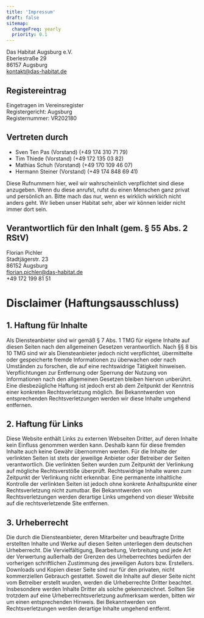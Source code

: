 ```yaml
---
title: 'Impressum'
draft: false
sitemap:
  changeFreq: yearly
  priority: 0.1
---
```


Das Habitat Augsburg e.V.<br>
Eberlestraße 29<br>
86157 Augsburg<br>
<kontakt@das-habitat.de><br>

## Registereintrag

Eingetragen im Vereinsregister<br>
Registergericht: Augsburg<br>
Registernummer: VR202180

## Vertreten durch

- Sven Ten Pas (Vorstand) (+49 174 310 71 79)
- Tim Thiede (Vorstand) (+49 172 135 03 82)
- Mathias Schuh (Vorstand) (+49 170 109 46 07)
- Hermann Steiner (Vorstand) (+49 174 848 69 41)

Diese Rufnummern hier, weil wir wahrscheinlich verpflichtet sind diese anzugeben.
Wenn du diese anrufst, rufst du einen Menschen ganz privat und persönlich an. Bitte mach das nur, wenn es wirklich wirklich nicht anders geht. Wir lieben unser Habitat sehr, aber wir können leider nicht immer dort sein.

## Verantwortlich für den Inhalt (gem. § 55 Abs. 2 RStV)

Florian Pichler<br>
Stadtjägerstr. 23<br>
86152 Augsburg<br>
<florian.pichler@das-habitat.de><br>
+49 172 199 81 51

# Disclaimer (Haftungsausschluss)

## 1. Haftung für Inhalte

Als Diensteanbieter sind wir gemäß § 7 Abs. 1 TMG für eigene Inhalte auf diesen Seiten nach den allgemeinen Gesetzen verantwortlich. Nach §§ 8 bis 10 TMG sind wir als Diensteanbieter jedoch nicht verpflichtet, übermittelte oder gespeicherte fremde Informationen zu überwachen oder nach Umständen zu forschen, die auf eine rechtswidrige Tätigkeit hinweisen. Verpflichtungen zur Entfernung oder Sperrung der Nutzung von Informationen nach den allgemeinen Gesetzen bleiben hiervon unberührt. Eine diesbezügliche Haftung ist jedoch erst ab dem Zeitpunkt der Kenntnis einer konkreten Rechtsverletzung möglich. Bei Bekanntwerden von entsprechenden Rechtsverletzungen werden wir diese Inhalte umgehend entfernen.

## 2. Haftung für Links

Diese Website enthält Links zu externen Webseiten Dritter, auf deren Inhalte kein Einfluss genommen werden kann. Deshalb kann für diese fremden Inhalte auch keine Gewähr übernommen werden. Für die Inhalte der verlinkten Seiten ist stets der jeweilige Anbieter oder Betreiber der Seiten verantwortlich. Die verlinkten Seiten wurden zum Zeitpunkt der Verlinkung auf mögliche Rechtsverstöße überprüft. Rechtswidrige Inhalte waren zum Zeitpunkt der Verlinkung nicht erkennbar. Eine permanente inhaltliche Kontrolle der verlinkten Seiten ist jedoch ohne konkrete Anhaltspunkte einer Rechtsverletzung nicht zumutbar. Bei Bekanntwerden von Rechtsverletzungen werden derartige Links umgehend von dieser Website auf die rechtsverletzende Site entfernen.

## 3. Urheberrecht

Die durch die Diensteanbieter, deren Mitarbeiter und beauftragte Dritte erstellten Inhalte und Werke auf diesen Seiten unterliegen dem deutschen Urheberrecht. Die Vervielfältigung, Bearbeitung, Verbreitung und jede Art der Verwertung außerhalb der Grenzen des Urheberrechtes bedürfen der vorherigen schriftlichen Zustimmung des jeweiligen Autors bzw. Erstellers. Downloads und Kopien dieser Seite sind nur für den privaten, nicht kommerziellen Gebrauch gestattet. Soweit die Inhalte auf dieser Seite nicht vom Betreiber erstellt wurden, werden die Urheberrechte Dritter beachtet. Insbesondere werden Inhalte Dritter als solche gekennzeichnet. Sollten Sie trotzdem auf eine Urheberrechtsverletzung aufmerksam werden, bitten wir um einen entsprechenden Hinweis. Bei Bekanntwerden von Rechtsverletzungen werden derartige Inhalte umgehend entfernt.

